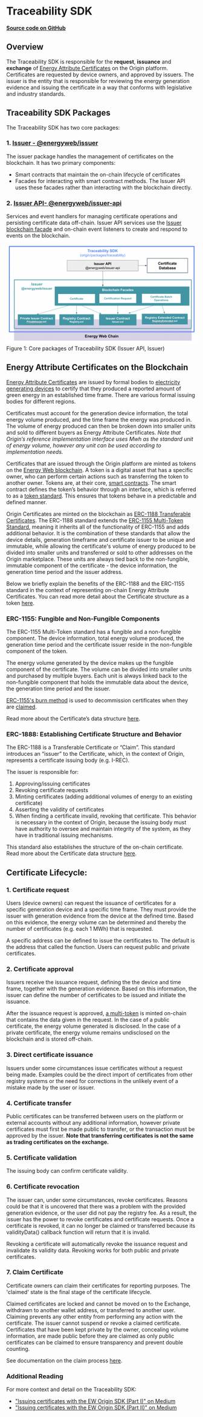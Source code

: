 # Traceability SDK
[**Source code on GitHub**](https://github.com/energywebfoundation/origin/tree/master/packages/traceability)

## Overview
The Traceability SDK is responsible for the **request**, **issuance** and **exchange** of [Energy Attribute Certificates](./user-guide-glossary.md#energy-attribute-certificate) on the Origin platform. Certificates are requested by device owners, and approved by issuers. The issuer is the entity that is responsible for reviewing the energy generation evidence and issuing the certificate in a way that conforms with legislative and industry standards.  

## Traceability SDK Packages  
The Traceability SDK has two core packages:  
### 1. **[Issuer - @energyweb/issuer](./traceability/packages/issuer.md)**  
The issuer package handles the management of certificates on the blockchain. It has two primary components:   

+ Smart contracts that maintain the on-chain lifecycle of certificates      
+ Facades for interacting with smart contract methods. The Issuer API uses these facades rather than interacting with the blockchain directly. 

### 2. **[Issuer API- @energyweb/issuer-api](./traceability/packages/issuer-api.md)** 
Services and event handlers for managing certificate operations and persisting certificate data off-chain. Issuer API services use the [Issuer blockchain facade](./traceability/contracts/Issuer.md#blockchain-facade) and on-chain event listeners to create and respond to events on the blockchain.  

![TraceabilityPacakges](./images/traceability/TraceabilityPackages.png)
Figure 1: Core packages of Traceability SDK (Issuer API, Issuer)  

## Energy Attribute Certificates on the Blockchain  
[Energy Attribute Certificates](./user-guide-glossary.md#energy-attribute-certificate) are issued by formal bodies to [electricity generating devices](./device-guides/device-guide-intro.md) to certify that they produced a reported amount of green energy in an established time frame. There are various formal issuing bodies for different regions.  

Certificates must account for the generation device information, the total energy volume produced, and the time frame the energy was produced in. The volume of energy produced can then be broken down into smaller units and sold to different buyers as Energy Attribute Certificates. *Note that Origin’s reference implementation interface uses Mwh as the standard unit of energy volume, however any unit can be used according to implementation needs.*  

Certificates that are issued through the Origin platform are minted as tokens on the [Energy Web blockchain](https://energy-web-foundation.gitbook.io/energy-web/technology/the-stack/trust-layer-energy-web-chain). A token is a digital asset that has a specific owner, who can perform certain actions such as transferring the token to another owner. Tokens are, at their core, [smart contracts](https://ethereum.org/en/developers/docs/smart-contracts/). The smart contract defines the token’s behavior through an interface, which is referred to as a [token standard](https://ethereum.org/en/developers/docs/standards/tokens/#token-standards). This ensures that tokens behave in a predictable and defined manner.   

Origin Certificates are minted on the blockchain as [ERC-1188 Transferable Certificates](https://github.com/ethereum/EIPs/issues/1888). The ERC-1188 standard extends the [ERC-1155 Multi-Token Standard](https://eips.ethereum.org/EIPS/eip-1155), meaning it inherits all of the functionality of ERC-1155 and adds additional behavior. It is the combination of these standards that allow the device details, generation timeframe and certificate issuer to be unique and immutable, while allowing the certificate's volume of energy produced to be divided into smaller units and transferred or sold to other addresses on the Origin marketplace. These units are always tied back to the non-fungible, immutable component of the certificate - the device information, the generation time period and the issuer address.  

Below we briefly explain the benefits of the ERC-1188 and the ERC-1155 standard in the context of representing on-chain Energy Attribute Certificates. You can read more detail about the Certificate structure as a token [here](https://energyweb.atlassian.net/wiki/spaces/OD/pages/883916918/Certificate+structure). 

### ERC-1155: Fungible and Non-Fungible Components  
The ERC-1155 Multi-Token standard has a fungible and a non-fungible component. The device information, total energy volume produced, the generation time period and the certificate issuer reside in the non-fungible component of the token.  

The energy volume generated by the device makes up the fungible component of the certificate. The volume can be divided into smaller units and purchased by multiple buyers. Each unit is always linked back to the non-fungible component that holds the immutable data about the device, the generation time period and the issuer. 

[ERC-1155's burn method](https://docs.openzeppelin.com/contracts/3.x/api/token/erc1155#ERC1155-_burn-address-uint256-uint256-) is used to decommission certificates when they are [claimed](#claim-certificate). 

Read more about the Certificate’s data structure [here](https://energyweb.atlassian.net/wiki/spaces/OD/pages/883916918/Certificate+structure). 

### ERC-1888: Establishing Certificate Structure and Behavior  
The ERC-1188 is a Transferable Certificate or “Claim”. This standard introduces an “issuer” to the Certificate, which, in the context of Origin, represents a certificate issuing body (e.g. I-REC).  

The issuer is responsible for:    
1. Approving/issuing certificates  
2. Revoking certificate requests  
3. Minting certificates (adding additional volumes of energy to an existing certificate)  
4. Asserting the validity of certificates  
5. When finding a certificate invalid, revoking that certificate. This behavior is necessary in the context of Origin, because the issuing body must have authority to oversee and maintain integrity of the system, as they have in traditional issuing mechanisms. 

This standard also establishes the structure of the on-chain certificate. Read more about the Certificate data structure [here](https://energyweb.atlassian.net/wiki/spaces/OD/pages/883916918/Certificate+structure). 

## Certificate Lifecycle:  

### 1. **Certificate request** 
Users (device owners) can request the issuance of certificates for a specific generation device and a specific time frame. They must provide the issuer with generation evidence from the device at the defined time. Based on this evidence, the energy volume can be determined and thereby the number of certificates (e.g. each 1 MWh) that is requested.  

A specific address can be defined to issue the certificates to. The default is the address that called the function. Users can request public and private certificates. 

### 2. **Certificate approval** 
Issuers receive the issuance request, defining the the device and time frame, together with the generation evidence. Based on this information, the issuer can define the number of certificates to be issued and initiate the issuance.  

After the issuance request is approved, [a multi-token](#energy-attribute-certificates-on-the-blockchain) is minted on-chain that contains the data given in the request. In the case of a public certificate, the energy volume generated is disclosed. In the case of a private certificate, the energy volume remains undisclosed on the blockchain and is stored off-chain. 

### 3. **Direct certificate issuance** 
Issuers under some circumstances issue certificates without a request being made. Examples could be the direct import of certificates from other registry systems or the need for corrections in the unlikely event of a mistake made by the user or issuer.  

### 4. **Certificate transfer** 
Public certificates can be transferred between users on the platform or external accounts without any additional information, however private certificates must first be made public to transfer, or the transaction must be approved by the issuer. **Note that transferring certificates is not the same as trading certificates on the exchange.** 

### 5. **Certificate validation** 
The issuing body can confirm certificate validity.

### 6. **Certificate revocation**
The issuer can, under some circumstances, revoke certificates. Reasons could be that it is uncovered that there was a problem with the provided generation evidence, or the user did not pay the registry fee. As a result, the issuer has the power to revoke certificates and certificate requests. Once a certificate is revoked, it can no longer be claimed or transferred because its validityData() callback function will return that it is invalid.  

Revoking a certificate will automatically revoke the issuance request and invalidate its validity data. Revoking works for both public and private certificates. 

### 7. **Claim Certificate**
Certificate owners can claim their certificates for reporting purposes. The 'claimed' state is the final stage of the certificate lifecycle. 

Claimed certificates are locked and cannot be moved on to the Exchange, withdrawn to another wallet address, or transferred to another user. Claiming prevents any other entity from performing any action with the certificate. The issuer cannot suspend or revoke a claimed certificate. Certificates that have been kept private by the owner, concealing volume information, are made public before they are claimed as only public certificates can be claimed to ensure transparency and prevent double counting. 

See documentation on the claim process [here](./traceability/contracts/Issuer.md#claiming-certificates).


### Additional Reading
For more context and detail on the Traceability SDK:  

- ["Issuing certificates with the EW Origin SDK (Part I)" on Medium](https://medium.com/energy-web-insights/issuing-certificates-with-the-ew-origin-sdk-part-i-7630c14e13b)
- ["Issuing certificates with the EW Origin SDK (Part II)" on Medium](https://medium.com/energy-web-insights/issuing-certificates-with-the-ew-origin-sdk-part-ii-e18fa907c57)  




